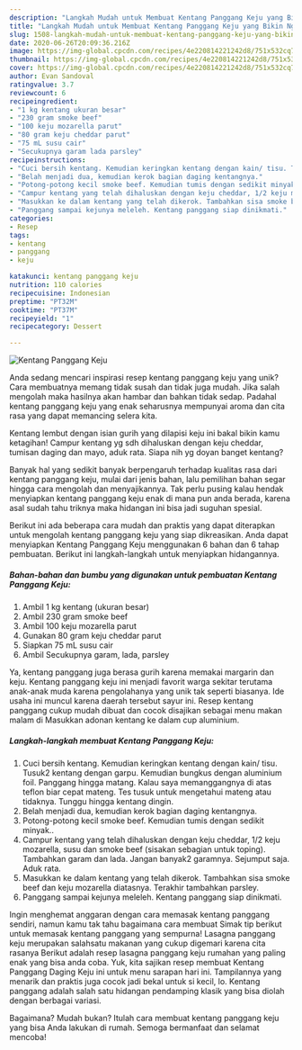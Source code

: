 ```yaml
---
description: "Langkah Mudah untuk Membuat Kentang Panggang Keju yang Bikin Ngiler"
title: "Langkah Mudah untuk Membuat Kentang Panggang Keju yang Bikin Ngiler"
slug: 1508-langkah-mudah-untuk-membuat-kentang-panggang-keju-yang-bikin-ngiler
date: 2020-06-26T20:09:36.216Z
image: https://img-global.cpcdn.com/recipes/4e220814221242d8/751x532cq70/kentang-panggang-keju-foto-resep-utama.jpg
thumbnail: https://img-global.cpcdn.com/recipes/4e220814221242d8/751x532cq70/kentang-panggang-keju-foto-resep-utama.jpg
cover: https://img-global.cpcdn.com/recipes/4e220814221242d8/751x532cq70/kentang-panggang-keju-foto-resep-utama.jpg
author: Evan Sandoval
ratingvalue: 3.7
reviewcount: 6
recipeingredient:
- "1 kg kentang ukuran besar"
- "230 gram smoke beef"
- "100 keju mozarella parut"
- "80 gram keju cheddar parut"
- "75 mL susu cair"
- "Secukupnya garam lada parsley"
recipeinstructions:
- "Cuci bersih kentang. Kemudian keringkan kentang dengan kain/ tisu. Tusuk2 kentang dengan garpu. Kemudian bungkus dengan aluminium foil. Panggang hingga matang. Kalau saya memanggangnya di atas teflon biar cepat mateng. Tes tusuk untuk mengetahui mateng atau tidaknya. Tunggu hingga kentang dingin."
- "Belah menjadi dua, kemudian kerok bagian daging kentangnya."
- "Potong-potong kecil smoke beef. Kemudian tumis dengan sedikit minyak.."
- "Campur kentang yang telah dihaluskan dengan keju cheddar, 1/2 keju mozarella, susu dan smoke beef (sisakan sebagian untuk toping). Tambahkan garam dan lada. Jangan banyak2 garamnya. Sejumput saja. Aduk rata."
- "Masukkan ke dalam kentang yang telah dikerok. Tambahkan sisa smoke beef dan keju mozarella diatasnya. Terakhir tambahkan parsley."
- "Panggang sampai kejunya meleleh. Kentang panggang siap dinikmati."
categories:
- Resep
tags:
- kentang
- panggang
- keju

katakunci: kentang panggang keju 
nutrition: 110 calories
recipecuisine: Indonesian
preptime: "PT32M"
cooktime: "PT37M"
recipeyield: "1"
recipecategory: Dessert

---
```



![Kentang Panggang Keju](https://img-global.cpcdn.com/recipes/4e220814221242d8/751x532cq70/kentang-panggang-keju-foto-resep-utama.jpg)

Anda sedang mencari inspirasi resep kentang panggang keju yang unik? Cara membuatnya memang tidak susah dan tidak juga mudah. Jika salah mengolah maka hasilnya akan hambar dan bahkan tidak sedap. Padahal kentang panggang keju yang enak seharusnya mempunyai aroma dan cita rasa yang dapat memancing selera kita.

Kentang lembut dengan isian gurih yang dilapisi keju ini bakal bikin kamu ketagihan! Campur kentang yg sdh dihaluskan dengan keju cheddar, tumisan daging dan mayo, aduk rata. Siapa nih yg doyan banget kentang?

Banyak hal yang sedikit banyak berpengaruh terhadap kualitas rasa dari kentang panggang keju, mulai dari jenis bahan, lalu pemilihan bahan segar hingga cara mengolah dan menyajikannya. Tak perlu pusing kalau hendak menyiapkan kentang panggang keju enak di mana pun anda berada, karena asal sudah tahu triknya maka hidangan ini bisa jadi suguhan spesial.


Berikut ini ada beberapa cara mudah dan praktis yang dapat diterapkan untuk mengolah kentang panggang keju yang siap dikreasikan. Anda dapat menyiapkan Kentang Panggang Keju menggunakan 6 bahan dan 6 tahap pembuatan. Berikut ini langkah-langkah untuk menyiapkan hidangannya.

<!--inarticleads1-->

##### Bahan-bahan dan bumbu yang digunakan untuk pembuatan Kentang Panggang Keju:

1. Ambil 1 kg kentang (ukuran besar)
1. Ambil 230 gram smoke beef
1. Ambil 100 keju mozarella parut
1. Gunakan 80 gram keju cheddar parut
1. Siapkan 75 mL susu cair
1. Ambil Secukupnya garam, lada, parsley


Ya, kentang panggang juga berasa gurih karena memakai margarin dan keju. Kentang panggang keju ini menjadi favorit warga sekitar terutama anak-anak muda karena pengolahanya yang unik tak seperti biasanya. Ide usaha ini muncul karena daerah tersebut sayur ini. Resep kentang panggang cukup mudah dibuat dan cocok disajikan sebagai menu makan malam di Masukkan adonan kentang ke dalam cup aluminium. 

<!--inarticleads2-->

##### Langkah-langkah membuat Kentang Panggang Keju:

1. Cuci bersih kentang. Kemudian keringkan kentang dengan kain/ tisu. Tusuk2 kentang dengan garpu. Kemudian bungkus dengan aluminium foil. Panggang hingga matang. Kalau saya memanggangnya di atas teflon biar cepat mateng. Tes tusuk untuk mengetahui mateng atau tidaknya. Tunggu hingga kentang dingin.
1. Belah menjadi dua, kemudian kerok bagian daging kentangnya.
1. Potong-potong kecil smoke beef. Kemudian tumis dengan sedikit minyak..
1. Campur kentang yang telah dihaluskan dengan keju cheddar, 1/2 keju mozarella, susu dan smoke beef (sisakan sebagian untuk toping). Tambahkan garam dan lada. Jangan banyak2 garamnya. Sejumput saja. Aduk rata.
1. Masukkan ke dalam kentang yang telah dikerok. Tambahkan sisa smoke beef dan keju mozarella diatasnya. Terakhir tambahkan parsley.
1. Panggang sampai kejunya meleleh. Kentang panggang siap dinikmati.


Ingin menghemat anggaran dengan cara memasak kentang panggang sendiri, namun kamu tak tahu bagaimana cara membuat Simak tip berikut untuk memasak kentang panggang yang sempurna! Lasagna panggang keju merupakan salahsatu makanan yang cukup digemari karena cita rasanya Berikut adalah resep lasagna panggang keju rumahan yang paling enak yang bisa anda coba. Yuk, kita sajikan resep membuat Kentang Panggang Daging Keju ini untuk menu sarapan hari ini. Tampilannya yang menarik dan praktis juga cocok jadi bekal untuk si kecil, lo. Kentang panggang adalah salah satu hidangan pendamping klasik yang bisa diolah dengan berbagai variasi. 

Bagaimana? Mudah bukan? Itulah cara membuat kentang panggang keju yang bisa Anda lakukan di rumah. Semoga bermanfaat dan selamat mencoba!
